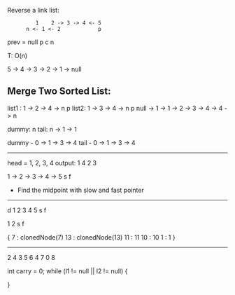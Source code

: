 
Reverse a link list:


             1    2 -> 3 -> 4 <- 5
          n <- 1 <- 2            p
prev = null                       p   c    n

T: O(n)

5 -> 4 -> 3 -> 2 -> 1 -> null


Merge Two Sorted List:
------------------------
list1 : 1 -> 2 -> 4 -> n
                  p
list2:  1 -> 3 -> 4 -> n
                       p
null -> 1 -> 1 -> 2 -> 3 -> 4 -> 4 -> n


dummy: n
tail: n -> 1 -> 1

dummy - 0 -> 1 -> 3 -> 4
tail - 0 -> 1 -> 3 -> 4


----------------------------
head = 1, 2, 3, 4
output: 1 4 2 3


1 -> 2 -> 3 -> 4 -> 5
          s             f

- Find the midpoint with slow and fast pointer

---------------------
  d 1 2 3 4 5
        s     f


1 2 
  s  f


{
    7 : clonedNode(7)
    13 : clonedNode(13)
    11 : 11
    10 : 10
    1 : 1
}

---------------------------------
2 4 3
5 6 4
7 0 8

int carry = 0;
while (l1 != null || l2 != null) {
    
}